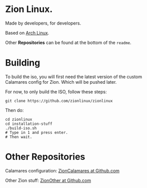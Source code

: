 # Zion Linux.
Made by developers, for developers.


Based on [Arch Linux](https://archlinux.org).

Other **Repositories** can be found at the bottom of the ``readme``.

# Building


To build the iso, you will first need the latest version of the custom Calamares config for Zion. Which will be pushed later.

For now, to only build the ISO, follow these steps:

``git clone https://github.com/zionlinux/zionlinux``

Then do:

```
cd zionlinux
cd installation-stuff
./build-iso.sh
# Type in 1 and press enter.
# Then wait.
```

# Other Repositories

Calamares configuration: [ZionCalamares at Github.com](https://github.com/zionlinux/zioncalamares)

Other Zion stuff: [ZionOther at Github.com](https://zionlinux/zionother)
